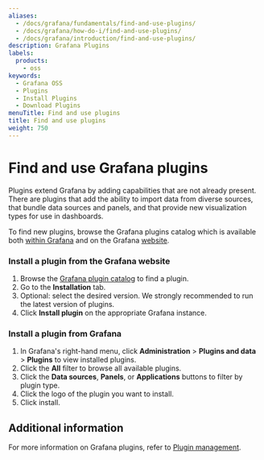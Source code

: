 ```yaml
---
aliases:
  - /docs/grafana/fundamentals/find-and-use-plugins/
  - /docs/grafana/how-do-i/find-and-use-plugins/
  - /docs/grafana/introduction/find-and-use-plugins/
description: Grafana Plugins
labels:
  products:
    - oss
keywords:
  - Grafana OSS
  - Plugins
  - Install Plugins
  - Download Plugins
menuTitle: Find and use plugins
title: Find and use plugins
weight: 750
---
```


# Find and use Grafana plugins

Plugins extend Grafana by adding capabilities that are not already present. There are plugins that add the ability to import data from diverse sources, that bundle data sources and panels, and that provide new visualization types for use in dashboards.

To find new plugins, browse the Grafana plugins catalog which is available both [within Grafana](https://grafana.com/docs/grafana/<GRAFANA_VERSION>/administration/plugin-management/#browse-plugins) and on the Grafana [website](/grafana/plugins/).

### Install a plugin from the Grafana website

1. Browse the [Grafana plugin catalog](/grafana/plugins) to find a plugin.
1. Go to the **Installation** tab.
1. Optional: select the desired version. We strongly recommended to run the latest version of plugins.
1. Click **Install plugin** on the appropriate Grafana instance.

### Install a plugin from Grafana

1. In Grafana's right-hand menu, click **Administration** > **Plugins and data** > **Plugins** to view installed plugins.
1. Click the **All** filter to browse all available plugins.
1. Click the **Data sources**, **Panels**, or **Applications** buttons to filter by plugin type.
1. Click the logo of the plugin you want to install.
1. Click install.

## Additional information

For more information on Grafana plugins, refer to [Plugin management](https://grafana.com/docs/grafana/latest/administration/plugin-management/).